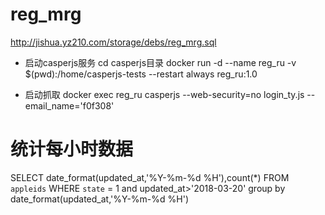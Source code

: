 # reg_mrg

http://jishua.yz210.com/storage/debs/reg_mrg.sql


* 启动casperjs服务
cd casperjs目录
docker run -d --name reg_ru -v $(pwd):/home/casperjs-tests --restart always reg_ru:1.0

* 启动抓取
docker exec reg_ru casperjs --web-security=no login_ty.js --email_name='f0f308'

# 统计每小时数据
SELECT date_format(updated_at,'%Y-%m-%d %H'),count(*) FROM `appleids` WHERE `state` = 1 and updated_at>'2018-03-20' group by date_format(updated_at,'%Y-%m-%d %H')
